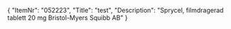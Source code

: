 {
  "ItemNr": "052223",
  "Title": "test",
  "Description": "Sprycel, filmdragerad tablett 20 mg Bristol-Myers Squibb AB"
}